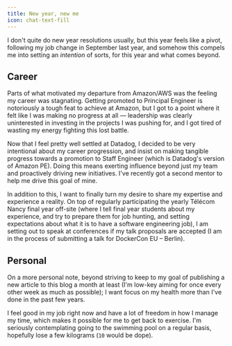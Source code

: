 ```yaml
---
title: New year, new me
icon: chat-text-fill
---
```


I don't quite do new year resolutions usually, but this year feels like a pivot,
following my job change in September last year, and somehow this compels me into
setting an _intention_ of sorts, for this year and what comes beyond.

<!-- more -->

## Career

Parts of what motivated my departure from Amazon/AWS was the feeling my career
was stagnating. Getting promoted to Principal Engineer is notoriously a tough
feat to achieve at Amazon, but I got to a point where it felt like I was making
no progress at all &mdash; leadership was clearly uninterested in investing in
the projects I was pushing for, and I got tired of wasting my energy fighting
this lost battle.

Now that I feel pretty well settled at Datadog, I decided to be very intentional
about my career progression, and insist on making tangible progress towards a
promotion to Staff Engineer (which is Datadog's version of Amazon PE). Doing
this means exerting influence beyond just my team and proactively driving new
initiatives. I've recently got a second mentor to help me drive this goal of
mine.

In addition to this, I want to finally turn my desire to share my expertise and
experience a reality. On top of regularly participating the yearly Télécom Nancy
final year off-site (where I tell final year students about my experience, and try
to prepare them for job hunting, and setting expectations about what it is to
have a software engineering job), I am setting out to speak at conferences if my
talk proposals are accepted (I am in the process of submitting a talk for
DockerCon EU &ndash; Berlin).

## Personal

On a more personal note, beyond striving to keep to my goal of publishing a new
article to this blog a month at least (I'm low-key aiming for once every other
week as much as possible); I want focus on my health more than I've done in the
past few years.

I feel good in my job right now and have a lot of freedom in how I manage my
time, which makes it possible for me to get back to exercise. I'm seriously
contemplating going to the swimming pool on a regular basis, hopefully lose a
few kilograms (`10` would be dope).
